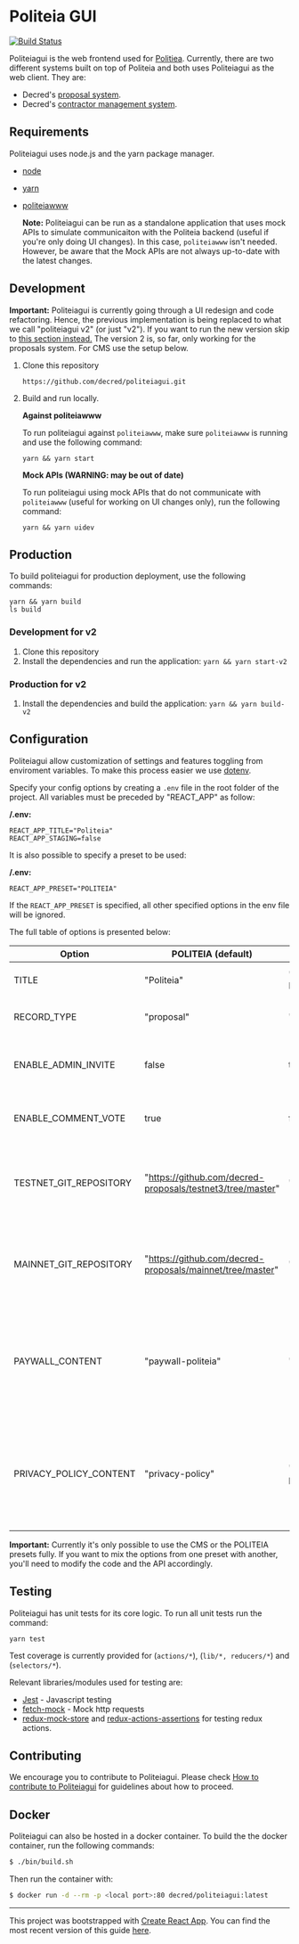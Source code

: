 # Politeia GUI

[![Build Status](https://travis-ci.org/decred/politeiagui.svg?branch=master)](https://travis-ci.org/decred/politeiagui)

Politeiagui is the web frontend used for [Politiea](https://github.com/decred/politeia). Currently, 
there are two different systems built on top of Politeia and both uses Politeiagui as the web client. They are:
- Decred's [proposal system](https://proposals.decred.org/). 
- Decred's [contractor management system](https://cms.decred.org/).


## Requirements

Politeiagui uses node.js and the yarn package manager. 

- [node](https://nodejs.org/en/download/)
- [yarn](https://yarnpkg.com/en/)
- [politeiawww](https://github.com/decred/politeia)

    **Note:**  Politeiagui can be run as a standalone application that uses mock APIs to simulate communicaiton with the Politeia backend (useful if you're only doing UI changes). In this case, `politeiawww` isn't needed. However, be aware that the Mock APIs are not always up-to-date with the latest changes. 



## Development

**Important:** Politeiagui is currently going through a UI redesign and code refactoring. Hence, the previous implementation is being replaced to what we call "politeiagui v2" (or just "v2"). If you want to run the new version skip to [this section instead.](#development-for-v2) The version 2 is, so far, only working for the proposals system. For CMS use the setup below.

1. Clone this repository

    `https://github.com/decred/politeiagui.git`
    

1. Build and run locally.

    **Against politeiawww**
    
    To run politeiagui against `politeiawww`, make sure `politeiawww` is running and use the following command:
    
    `yarn && yarn start`

    **Mock APIs (WARNING: may be out of date)**

    To run politeiagui using mock APIs that do not communicate with `politeiawww` (useful for working on UI changes only), run the following command:
    
    `yarn && yarn uidev`

## Production

To build politeiagui for production deployment, use the following commands:

    yarn && yarn build
    ls build


### Development for v2

1. Clone this repository
2. Install the dependencies and run the application: 
`yarn && yarn start-v2`
    
### Production for v2
1. Install the dependencies and build the application:
`yarn && yarn build-v2`

## Configuration

Politeiagui allow customization of settings and features toggling from enviroment variables. 
To make this process easier we use [dotenv](https://github.com/motdotla/dotenv). 

Specify your config options by creating a `.env` file in the root folder of the project. All 
variables must be preceded by "REACT_APP" as follow:

**/.env:**

```dosini
REACT_APP_TITLE="Politeia"
REACT_APP_STAGING=false
```

It is also possible to specify a preset to be used:

**/.env:**

```dosini
REACT_APP_PRESET="POLITEIA"
```

If the `REACT_APP_PRESET` is specified, all other specified options in the env
file will be ignored.

The full table of options is presented below:

| Option                 | POLITEIA (default)                                         | CMS                     | Description                                                                                                |
|------------------------|------------------------------------------------------------|-------------------------|------------------------------------------------------------------------------------------------------------|
| TITLE                  | "Politeia"                                                 | "Contractor Management" | The title to be used for the website                                                                       |
| RECORD_TYPE            | "proposal"                                                 | "invoice"               | The main record type name                                                                                  |
| ENABLE_ADMIN_INVITE    | false                                                      | true                    | To enable or not the UI elements required for admin invite                                                 |
| ENABLE_COMMENT_VOTE    | true                                                       | false                   | To enable or not the vote on comments                                                                      |
| TESTNET_GIT_REPOSITORY | "https://github.com/decred-proposals/testnet3/tree/master" | ""                      | The testnet git repository where the public records are stored                                             |
| MAINNET_GIT_REPOSITORY | "https://github.com/decred-proposals/mainnet/tree/master"  | ""                      | The mainnet git repository where the public records are stored                                             |
| PAYWALL_CONTENT        | "paywall-politeia"                                         | ""                       | Indicate what is the name of the markdown file under `src/contents` to be used for the paywall copy        |
| PRIVACY_POLICY_CONTENT | "privacy-policy"                                           | "privacy-policy-cms"    | Indicate what is the name of the markdown file under `src/contents` to be used for the privacy policy copy |

**Important:** Currently it's only possible to use the CMS or the POLITEIA presets fully. If you want to mix the options from one preset with another, you'll need to modify the code and the API accordingly.

## Testing 

Politeiagui has unit tests for its core logic. To run all unit tests run the command:

    yarn test


Test coverage is currently provided for (`actions/*`), (`lib/*, reducers/*`) and (`selectors/*`).


Relevant libraries/modules used for testing are:

 - [Jest](https://facebook.github.io/jest/docs/en/getting-started.html) - Javascript testing
 - [fetch-mock](http://www.wheresrhys.co.uk/fetch-mock/api) - Mock http requests
 - [redux-mock-store](https://github.com/dmitry-zaets/redux-mock-store) and [redux-actions-assertions](https://github.com/redux-things/redux-actions-assertions) for testing redux actions.


## Contributing 

We encourage you to contribute to Politeiagui. Please check [How to contribute to Politeiagui](../master/CONTRIBUTING.md) for guidelines about how to proceed.

## Docker

Politeiagui can also be hosted in a docker container. To build the the docker container, run the following commands:

```bash
$ ./bin/build.sh
```

Then run the container with:

```bash
$ docker run -d --rm -p <local port>:80 decred/politeiagui:latest
```

---

This project was bootstrapped with [Create React App](https://github.com/facebookincubator/create-react-app).
You can find the most recent version of this guide [here](https://github.com/facebookincubator/create-react-app/blob/master/packages/react-scripts/template/README.md).
